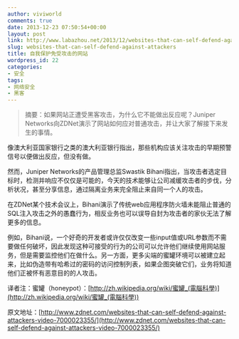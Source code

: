 ```yaml
---
author: viviworld
comments: true
date: 2013-12-23 07:50:54+00:00
layout: post
link: http://www.labazhou.net/2013/12/websites-that-can-self-defend-against-attackers/
slug: websites-that-can-self-defend-against-attackers
title: 自我保护免受攻击的网站
wordpress_id: 22
categories:
- 安全
tags:
- 网络安全
- 黑客
---
```


<blockquote>摘要：如果网站正遭受黑客攻击，为什么它不能做出反应呢？Juniper Networks向ZDNet演示了网站如何应对普通攻击，并让大家了解接下来发生的事情。  
</blockquote>

像澳大利亚国家银行之类的澳大利亚银行指出，那些机构应该关注攻击的早期预警信号以便做出反应，但没有做。

然而，Juniper Networks的产品管理总监Swastik Bihani指出，当攻击者选定目标时，检测并响应不仅仅是可能的，今天的技术能够让公司减缓攻击者的步伐，分析状况，甚至分享信息，通过隔离业务来完全阻止来自同一个人的攻击。

在ZDNet某个技术会议上，Bihani演示了传统web应用程序防火墙未能阻止普通的SQL注入攻击之外的愚蠢行为，相反业务也可以误导自封为攻击者的家伙无法了解更多的信息。

例如，Bihani说，一个好奇的开发者或许仅仅改变一些input值或URL参数而不需要做任何破坏，因此发现这种可接受的行为的公司可以允许他们继续使用网站服务，但是需要监控他们在做什么。另一方面，更多尖端的蜜罐环境可以被建立起来，比如伪造带有哈希过的密码的访问控制列表，如果企图突破它们，业务将知道他们正被怀有恶意目的的人攻击。

译者注：蜜罐（honeypot）：[](http://zh.wikipedia.org/wiki/蜜罐_(電腦科學))[http://zh.wikipedia.org/wiki/蜜罐_(電腦科學)](http://zh.wikipedia.org/wiki/蜜罐_(電腦科學))

原文地址：[http://www.zdnet.com/websites-that-can-self-defend-against-attackers-video-7000023355/](http://www.zdnet.com/websites-that-can-self-defend-against-attackers-video-7000023355/)

  

